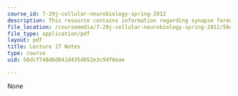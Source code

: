 ```yaml
---
course_id: 7-29j-cellular-neurobiology-spring-2012
description: This resource contains information regarding synapse formation.
file_location: /coursemedia/7-29j-cellular-neurobiology-spring-2012/56dcf748d6d041d435d052e3c94f8eae_MIT7_29JS12_lecture17.pdf
file_type: application/pdf
layout: pdf
title: Lecture 17 Notes
type: course
uid: 56dcf748d6d041d435d052e3c94f8eae

---
```

None